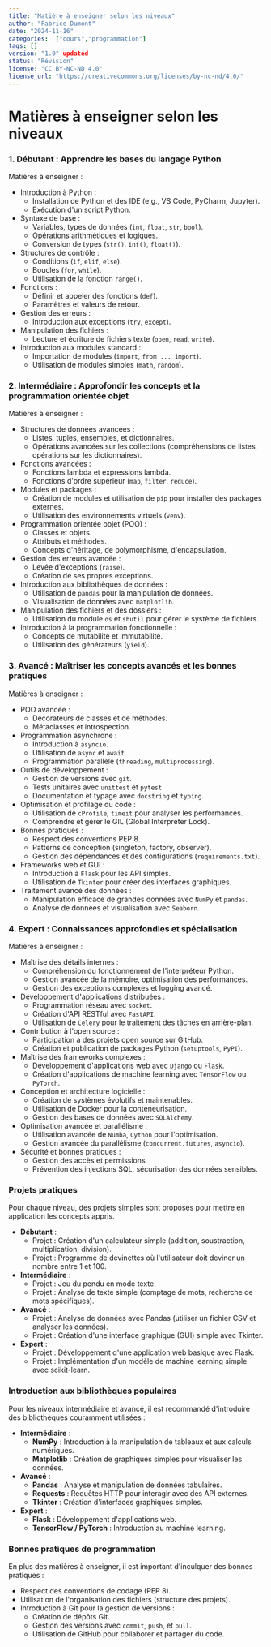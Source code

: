 ```yaml
---
title: "Matière à enseigner selon les niveaux" 
author: "Fabrice Dumont" 
date: "2024-11-16" 
categories:  ["cours","programmation"]
tags: []
version: "1.0" updated
status: "Révision"
license: "CC BY-NC-ND 4.0"
license_url: "https://creativecommons.org/licenses/by-nc-nd/4.0/"
---
```


# Matières à enseigner selon les niveaux

### 1. **Débutant : Apprendre les bases du langage Python**

Matières à enseigner :

- Introduction à Python :
  - Installation de Python et des IDE (e.g., VS Code, PyCharm, Jupyter).
  - Exécution d'un script Python.
- Syntaxe de base :
  - Variables, types de données (`int`, `float`, `str`, `bool`).
  - Opérations arithmétiques et logiques.
  - Conversion de types (`str()`, `int()`, `float()`).
- Structures de contrôle :
  - Conditions (`if`, `elif`, `else`).
  - Boucles (`for`, `while`).
  - Utilisation de la fonction `range()`.
- Fonctions :
  - Définir et appeler des fonctions (`def`).
  - Paramètres et valeurs de retour.
- Gestion des erreurs :
  - Introduction aux exceptions (`try`, `except`).
- Manipulation des fichiers :
  - Lecture et écriture de fichiers texte (`open`, `read`, `write`).
- Introduction aux modules standard :
  - Importation de modules (`import`, `from ... import`).
  - Utilisation de modules simples (`math`, `random`).

### 2. **Intermédiaire : Approfondir les concepts et la programmation orientée objet**

Matières à enseigner :

- Structures de données avancées :
  - Listes, tuples, ensembles, et dictionnaires.
  - Opérations avancées sur les collections (compréhensions de listes, opérations sur les dictionnaires).
- Fonctions avancées :
  - Fonctions lambda et expressions lambda.
  - Fonctions d'ordre supérieur (`map`, `filter`, `reduce`).
- Modules et packages :
  - Création de modules et utilisation de `pip` pour installer des packages externes.
  - Utilisation des environnements virtuels (`venv`).
- Programmation orientée objet (POO) :
  - Classes et objets.
  - Attributs et méthodes.
  - Concepts d'héritage, de polymorphisme, d'encapsulation.
- Gestion des erreurs avancée :
  - Levée d'exceptions (`raise`).
  - Création de ses propres exceptions.
- Introduction aux bibliothèques de données :
  - Utilisation de `pandas` pour la manipulation de données.
  - Visualisation de données avec `matplotlib`.
- Manipulation des fichiers et des dossiers :
  - Utilisation du module `os` et `shutil` pour gérer le système de fichiers.
- Introduction à la programmation fonctionnelle :
  - Concepts de mutabilité et immutabilité.
  - Utilisation des générateurs (`yield`).

### 3. **Avancé : Maîtriser les concepts avancés et les bonnes pratiques**

Matières à enseigner :

- POO avancée :
  - Décorateurs de classes et de méthodes.
  - Métaclasses et introspection.
- Programmation asynchrone :
  - Introduction à `asyncio`.
  - Utilisation de `async` et `await`.
  - Programmation parallèle (`threading`, `multiprocessing`).
- Outils de développement :
  - Gestion de versions avec `git`.
  - Tests unitaires avec `unittest` et `pytest`.
  - Documentation et typage avec `docstring` et `typing`.
- Optimisation et profilage du code :
  - Utilisation de `cProfile`, `timeit` pour analyser les performances.
  - Comprendre et gérer le GIL (Global Interpreter Lock).
- Bonnes pratiques :
  - Respect des conventions PEP 8.
  - Patterns de conception (singleton, factory, observer).
  - Gestion des dépendances et des configurations (`requirements.txt`).
- Frameworks web et GUI :
  - Introduction à `Flask` pour les API simples.
  - Utilisation de `Tkinter` pour créer des interfaces graphiques.
- Traitement avancé des données :
  - Manipulation efficace de grandes données avec `NumPy` et `pandas`.
  - Analyse de données et visualisation avec `Seaborn`.

### 4. **Expert : Connaissances approfondies et spécialisation**

Matières à enseigner :

- Maîtrise des détails internes :
  - Compréhension du fonctionnement de l'interpréteur Python.
  - Gestion avancée de la mémoire, optimisation des performances.
  - Gestion des exceptions complexes et logging avancé.
- Développement d'applications distribuées :
  - Programmation réseau avec `socket`.
  - Création d'API RESTful avec `FastAPI`.
  - Utilisation de `Celery` pour le traitement des tâches en arrière-plan.
- Contribution à l'open source :
  - Participation à des projets open source sur GitHub.
  - Création et publication de packages Python (`setuptools`, `PyPI`).
- Maîtrise des frameworks complexes :
  - Développement d'applications web avec `Django` ou `Flask`.
  - Création d'applications de machine learning avec `TensorFlow` ou `PyTorch`.
- Conception et architecture logicielle :
  - Création de systèmes évolutifs et maintenables.
  - Utilisation de Docker pour la conteneurisation.
  - Gestion des bases de données avec `SQLAlchemy`.
- Optimisation avancée et parallélisme :
  - Utilisation avancée de `Numba`, `Cython` pour l'optimisation.
  - Gestion avancée du parallélisme (`concurrent.futures`, `asyncio`).
- Sécurité et bonnes pratiques :
  - Gestion des accès et permissions.
  - Prévention des injections SQL, sécurisation des données sensibles.

### Projets pratiques

Pour chaque niveau, des projets simples sont proposés pour mettre en application les concepts appris.

- **Débutant** :
  - Projet : Création d'un calculateur simple (addition, soustraction, multiplication, division).
  - Projet : Programme de devinettes où l'utilisateur doit deviner un nombre entre 1 et 100.
- **Intermédiaire** :
  - Projet : Jeu du pendu en mode texte.
  - Projet : Analyse de texte simple (comptage de mots, recherche de mots spécifiques).
- **Avancé** :
  - Projet : Analyse de données avec Pandas (utiliser un fichier CSV et analyser les données).
  - Projet : Création d'une interface graphique (GUI) simple avec Tkinter.
- **Expert** :
  - Projet : Développement d'une application web basique avec Flask.
  - Projet : Implémentation d'un modèle de machine learning simple avec scikit-learn.

### Introduction aux bibliothèques populaires

Pour les niveaux intermédiaire et avancé, il est recommandé d'introduire des bibliothèques couramment utilisées :

- **Intermédiaire** :
  - **NumPy** : Introduction à la manipulation de tableaux et aux calculs numériques.
  - **Matplotlib** : Création de graphiques simples pour visualiser les données.
- **Avancé** :
  - **Pandas** : Analyse et manipulation de données tabulaires.
  - **Requests** : Requêtes HTTP pour interagir avec des API externes.
  - **Tkinter** : Création d'interfaces graphiques simples.
- **Expert** :
  - **Flask** : Développement d'applications web.
  - **TensorFlow / PyTorch** : Introduction au machine learning.

### Bonnes pratiques de programmation

En plus des matières à enseigner, il est important d'inculquer des bonnes pratiques :

- Respect des conventions de codage (PEP 8).
- Utilisation de l'organisation des fichiers (structure des projets).
- Introduction à Git pour la gestion de versions :
  - Création de dépôts Git.
  - Gestion des versions avec `commit`, `push`, et `pull`.
  - Utilisation de GitHub pour collaborer et partager du code.

